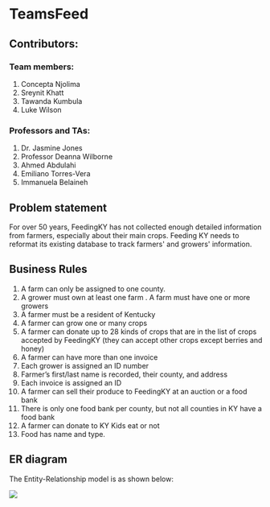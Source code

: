 # TeamsFeed

## Contributors: 

### Team members:  

1. Concepta Njolima  
2. Sreynit Khatt  
3. Tawanda Kumbula  
4. Luke Wilson  

### Professors and TAs:

1. Dr. Jasmine Jones  
2. Professor Deanna Wilborne  
3. Ahmed Abdulahi  
4. Emiliano Torres-Vera  
5. Immanuela Belaineh 

## Problem statement  
For over 50 years, FeedingKY has not collected enough detailed information from farmers, especially about their main crops. Feeding KY needs to reformat its existing database to track farmers' and growers' information.  

## Business Rules 
1. A farm can only be assigned to one county. 
2. A grower must own at least one farm . A farm must have one or more growers
3. A farmer must be a resident of Kentucky
4. A farmer can grow one or many crops
5. A farmer can donate up to 28 kinds of crops that are in the list of crops accepted by FeedingKY (they can accept other crops except berries and honey)
6. A farmer can have more than one invoice
7. Each grower is assigned an ID number 
8. Farmer’s first/last name is recorded, their county, and address
9. Each invoice is assigned an ID
10. A farmer can sell their produce to FeedingKY at an auction or a food bank
11. There is only one food bank per county, but not all counties in KY have a food bank
12. A farmer can donate to KY Kids eat or not
13. Food has name and type.

## ER diagram

The Entity-Relationship model is as shown below:

<image src="https://github.com/sreynit02/TeamsFeed/blob/main/PM01_%20E-R%20Diagram.png">
